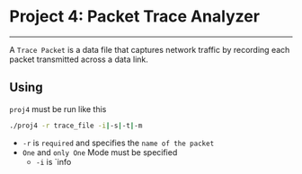 # Project 4: Packet Trace Analyzer
---
A `Trace Packet` is a data file that captures network traffic by recording each packet transmitted across a data link.

## Using

`proj4` must be run like this

```bash
./proj4 -r trace_file -i|-s|-t|-m
```
- `-r` is `required` and specifies the `name of the packet`
- `One` and `only One` Mode must be specified
    - `-i` is `info  